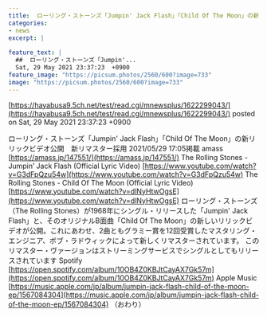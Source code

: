 ```yaml
---
title:  ローリング・ストーンズ「Jumpin' Jack Flash」「Child Of The Moon」の新リリックビデオ公開　新リマスター採用  
categories:
- news
excerpt: |
  
feature_text: |
  ##  ローリング・ストーンズ「Jumpin'...
  Sat, 29 May 2021 23:37:23  +0900
feature_image: "https://picsum.photos/2560/600?image=733"
image: "https://picsum.photos/2560/600?image=733"
---
```


[https://hayabusa9.5ch.net/test/read.cgi/mnewsplus/1622299043/](https://hayabusa9.5ch.net/test/read.cgi/mnewsplus/1622299043/)
posted on Sat, 29 May 2021 23:37:23  +0900

<!--more-->

ローリング・ストーンズ「Jumpin' Jack Flash」「Child Of The Moon」の新リリックビデオ公開　新リマスター採用 2021/05/29 17:05掲載 amass [https://amass.jp/147551/](https://amass.jp/147551/) The Rolling Stones - Jumpin’ Jack Flash (Official Lyric Video) [https://www.youtube.com/watch?v=G3dFpQzu54w](https://www.youtube.com/watch?v=G3dFpQzu54w) The Rolling Stones - Child Of The Moon (Official Lyric Video) [https://www.youtube.com/watch?v=dlNyHtwOgsE](https://www.youtube.com/watch?v=dlNyHtwOgsE) ローリング・ストーンズ（The Rolling Stones）が1968年にシングル・リリースした「Jumpin' Jack Flash」と、そのオリジナルB面曲「Child Of The Moon」の新しいリリックビデオが公開。これにあわせ、2曲ともグラミー賞を12回受賞したマスタリング・エンジニア、ボブ・ラドウィックによって新しくリマスターされています。 このリマスター・ヴァージョンはストリーミングサービスでシングルとしてもリリースされています Spotify [https://open.spotify.com/album/10OB4Z0KBJtCayAX7Gk57m](https://open.spotify.com/album/10OB4Z0KBJtCayAX7Gk57m) Apple Music [https://music.apple.com/jp/album/jumpin-jack-flash-child-of-the-moon-ep/1567084304](https://music.apple.com/jp/album/jumpin-jack-flash-child-of-the-moon-ep/1567084304) （おわり）

